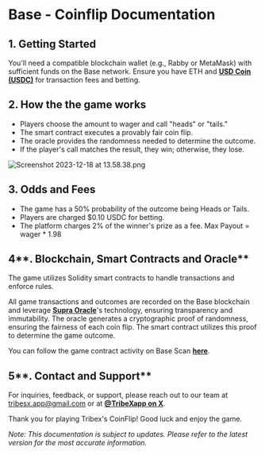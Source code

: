# Base - Coinflip Documentation

## **1. Getting Started**

You'll need a compatible blockchain wallet (e.g., Rabby or MetaMask) with sufficient funds on the Base network. Ensure you have ETH and [**USD Coin (USDC)**](https://basescan.org/token/0x833589fcd6edb6e08f4c7c32d4f71b54bda02913) for transaction fees and betting.

## **2. How the the game works**

- Players choose the amount to wager and call "heads" or "tails."
- The smart contract executes a provably fair coin flip.
- The oracle provides the randomness needed to determine the outcome.
- If the player's call matches the result, they win; otherwise, they lose.

![Screenshot 2023-12-18 at 13.58.38.png](https://dappv2-one.vercel.app/docs/coinflip/coinflip-map.png)

## **3. Odds and Fees**

- The game has a 50% probability of the outcome being Heads or Tails.
- Players are charged $0.10 USDC for betting.
- The platform charges 2% of the winner's prize as a fee. Max Payout = wager * 1.98

## 4**. Blockchain, Smart Contracts and Oracle**

The game utilizes Solidity smart contracts to handle transactions and enforce rules.

All game transactions and outcomes are recorded on the Base blockchain and leverage [**Supra Oracle**](https://supraoracles.com/)'s technology, ensuring transparency and immutability. The oracle generates a cryptographic proof of randomness, ensuring the fairness of each coin flip. The smart contract utilizes this proof to determine the game outcome.

You can follow the game contract activity on Base Scan [**here**](https://basescan.org/address/0x2a610eb95251386eb1174fb4f4dea3403ed48494#tokentxns).

## 5**. Contact and Support**

For inquiries, feedback, or support, please reach out to our team at tribesx.app@gmail.com or at [**@TribeXapp on X**](https://twitter.com/TribeXapp).

Thank you for playing Tribex's CoinFlip! Good luck and enjoy the game.

*Note: This documentation is subject to updates. Please refer to the latest version for the most accurate information.*